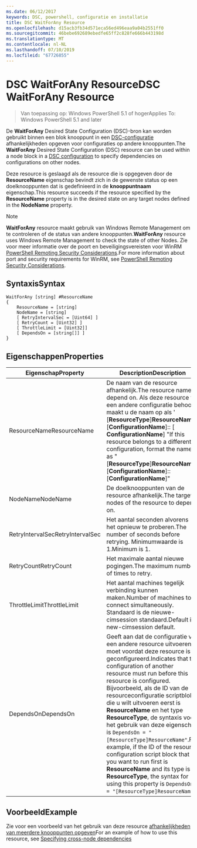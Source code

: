 ```yaml
---
ms.date: 06/12/2017
keywords: DSC, powershell, configuratie en installatie
title: DSC WaitForAny Resource
ms.openlocfilehash: d15acb3fb34d571eca56ed496eaa9a04b2551ff0
ms.sourcegitcommit: 46bebe692689ebedfe65ff2c828fe666b443198d
ms.translationtype: MT
ms.contentlocale: nl-NL
ms.lasthandoff: 07/10/2019
ms.locfileid: "67726855"
---
```

# <a name="dsc-waitforany-resource"></a><span data-ttu-id="ddd19-103">DSC WaitForAny Resource</span><span class="sxs-lookup"><span data-stu-id="ddd19-103">DSC WaitForAny Resource</span></span>

> <span data-ttu-id="ddd19-104">Van toepassing op: Windows PowerShell 5.1 of hoger</span><span class="sxs-lookup"><span data-stu-id="ddd19-104">Applies To: Windows PowerShell 5.1 and later</span></span>

<span data-ttu-id="ddd19-105">De **WaitForAny** Desired State Configuration (DSC)-bron kan worden gebruikt binnen een blok knooppunt in een [DSC-configuratie](../../../configurations/configurations.md) afhankelijkheden opgeven voor configuraties op andere knooppunten.</span><span class="sxs-lookup"><span data-stu-id="ddd19-105">The **WaitForAny** Desired State Configuration (DSC) resource can be used within a node block in a [DSC configuration](../../../configurations/configurations.md) to specify dependencies on configurations on other nodes.</span></span>

<span data-ttu-id="ddd19-106">Deze resource is geslaagd als de resource die is opgegeven door de **ResourceName** eigenschap bevindt zich in de gewenste status op een doelknooppunten dat is gedefinieerd in de **knooppuntnaam** eigenschap.</span><span class="sxs-lookup"><span data-stu-id="ddd19-106">This resource succeeds if the resource specified by the **ResourceName** property is in the desired state on any target nodes defined in the **NodeName** property.</span></span>

> [!NOTE]
> <span data-ttu-id="ddd19-107">**WaitForAny** resource maakt gebruik van Windows Remote Management om te controleren of de status van andere knooppunten.</span><span class="sxs-lookup"><span data-stu-id="ddd19-107">**WaitForAny** resource uses Windows Remote Management to check the state of other Nodes.</span></span>
> <span data-ttu-id="ddd19-108">Zie voor meer informatie over de poort en beveiligingsvereisten voor WinRM [PowerShell Remoting Security Considerations](/powershell/scripting/learn/remoting/winrmsecurity?view=powershell-6).</span><span class="sxs-lookup"><span data-stu-id="ddd19-108">For more information about port and security requirements for WinRM, see [PowerShell Remoting Security Considerations](/powershell/scripting/learn/remoting/winrmsecurity?view=powershell-6).</span></span>

## <a name="syntax"></a><span data-ttu-id="ddd19-109">Syntaxis</span><span class="sxs-lookup"><span data-stu-id="ddd19-109">Syntax</span></span>

```
WaitForAny [string] #ResourceName
{
    ResourceName = [string]
    NodeName = [string]
    [ RetryIntervalSec = [Uint64] ]
    [ RetryCount = [Uint32] ]
    [ ThrottleLimit = [Uint32]]
    [ DependsOn = [string[]] ]
}
```

## <a name="properties"></a><span data-ttu-id="ddd19-110">Eigenschappen</span><span class="sxs-lookup"><span data-stu-id="ddd19-110">Properties</span></span>

|  <span data-ttu-id="ddd19-111">Eigenschap</span><span class="sxs-lookup"><span data-stu-id="ddd19-111">Property</span></span>  |  <span data-ttu-id="ddd19-112">Description</span><span class="sxs-lookup"><span data-stu-id="ddd19-112">Description</span></span>   |
|---|---|
| <span data-ttu-id="ddd19-113">ResourceName</span><span class="sxs-lookup"><span data-stu-id="ddd19-113">ResourceName</span></span>| <span data-ttu-id="ddd19-114">De naam van de resource afhankelijk.</span><span class="sxs-lookup"><span data-stu-id="ddd19-114">The resource name to depend on.</span></span> <span data-ttu-id="ddd19-115">Als deze resource tot een andere configuratie behoort, maakt u de naam op als ' [__ResourceType__]__ResourceName__:: [__ConfigurationName__]:: [ __ConfigurationName__] "</span><span class="sxs-lookup"><span data-stu-id="ddd19-115">If this resource belongs to a different configuration, format the name as "[__ResourceType__]__ResourceName__::[__ConfigurationName__]::[__ConfigurationName__]"</span></span>|
| <span data-ttu-id="ddd19-116">NodeName</span><span class="sxs-lookup"><span data-stu-id="ddd19-116">NodeName</span></span>| <span data-ttu-id="ddd19-117">De doelknooppunten van de resource afhankelijk.</span><span class="sxs-lookup"><span data-stu-id="ddd19-117">The target nodes of the resource to depend on.</span></span>|
| <span data-ttu-id="ddd19-118">RetryIntervalSec</span><span class="sxs-lookup"><span data-stu-id="ddd19-118">RetryIntervalSec</span></span>| <span data-ttu-id="ddd19-119">Het aantal seconden alvorens het opnieuw te proberen.</span><span class="sxs-lookup"><span data-stu-id="ddd19-119">The number of seconds before retrying.</span></span> <span data-ttu-id="ddd19-120">Minimumwaarde is 1.</span><span class="sxs-lookup"><span data-stu-id="ddd19-120">Minimum is 1.</span></span>|
| <span data-ttu-id="ddd19-121">RetryCount</span><span class="sxs-lookup"><span data-stu-id="ddd19-121">RetryCount</span></span>| <span data-ttu-id="ddd19-122">Het maximale aantal nieuwe pogingen.</span><span class="sxs-lookup"><span data-stu-id="ddd19-122">The maximum number of times to retry.</span></span>|
| <span data-ttu-id="ddd19-123">ThrottleLimit</span><span class="sxs-lookup"><span data-stu-id="ddd19-123">ThrottleLimit</span></span>| <span data-ttu-id="ddd19-124">Het aantal machines tegelijk verbinding kunnen maken.</span><span class="sxs-lookup"><span data-stu-id="ddd19-124">Number of machines to connect simultaneously.</span></span> <span data-ttu-id="ddd19-125">Standaard is de nieuwe-cimsession standaard.</span><span class="sxs-lookup"><span data-stu-id="ddd19-125">Default is new-cimsession default.</span></span>|
| <span data-ttu-id="ddd19-126">DependsOn</span><span class="sxs-lookup"><span data-stu-id="ddd19-126">DependsOn</span></span> | <span data-ttu-id="ddd19-127">Geeft aan dat de configuratie van een andere resource uitvoeren moet voordat deze resource is geconfigureerd.</span><span class="sxs-lookup"><span data-stu-id="ddd19-127">Indicates that the configuration of another resource must run before this resource is configured.</span></span> <span data-ttu-id="ddd19-128">Bijvoorbeeld, als de ID van de resourceconfiguratie scriptblok die u wilt uitvoeren eerst is __ResourceName__ en het type __ResourceType__, de syntaxis voor het gebruik van deze eigenschap is `DependsOn = "[ResourceType]ResourceName"`.</span><span class="sxs-lookup"><span data-stu-id="ddd19-128">For example, if the ID of the resource configuration script block that you want to run first is __ResourceName__ and its type is __ResourceType__, the syntax for using this property is `DependsOn = "[ResourceType]ResourceName"`.</span></span>|

## <a name="example"></a><span data-ttu-id="ddd19-129">Voorbeeld</span><span class="sxs-lookup"><span data-stu-id="ddd19-129">Example</span></span>

<span data-ttu-id="ddd19-130">Zie voor een voorbeeld van het gebruik van deze resource [afhankelijkheden van meerdere knooppunten opgeven](../../../configurations/crossNodeDependencies.md)</span><span class="sxs-lookup"><span data-stu-id="ddd19-130">For an example of how to use this resource, see [Specifying cross-node dependencies](../../../configurations/crossNodeDependencies.md)</span></span>
